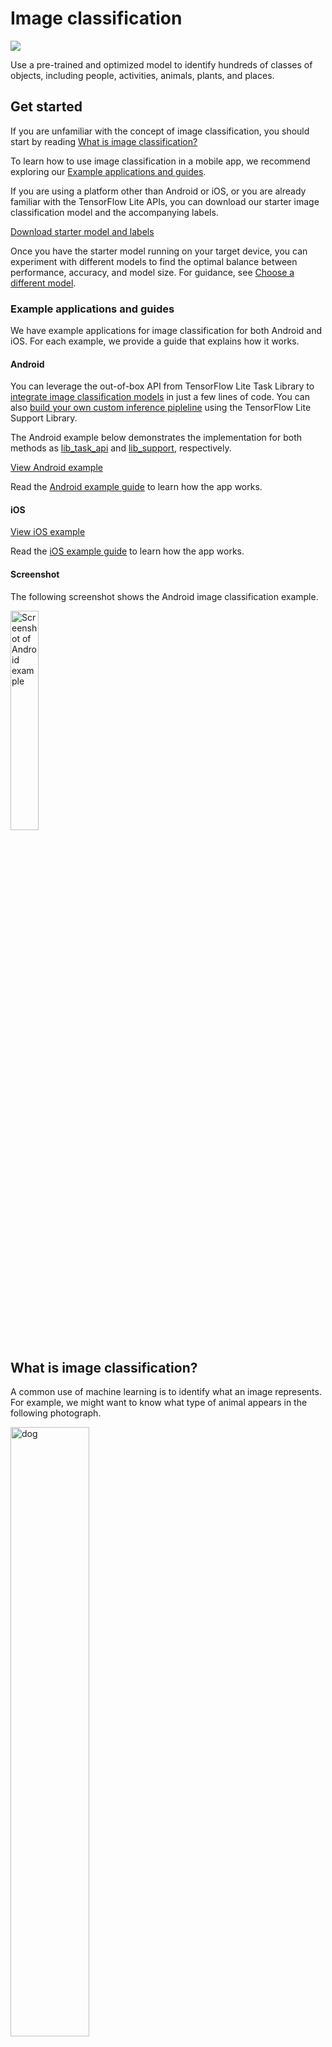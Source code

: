 # Image classification

<img src="../images/image.png" class="attempt-right">

Use a pre-trained and optimized model to identify hundreds of classes of
objects, including people, activities, animals, plants, and places.

## Get started

If you are unfamiliar with the concept of image classification, you should start
by reading <a href="#what_is_image_classification">What is image
classification?</a>

To learn how to use image classification in a mobile app, we recommend exploring
our <a href="#example_applications_and_guides">Example applications and
guides</a>.

If you are using a platform other than Android or iOS, or you are already
familiar with the TensorFlow Lite APIs, you can download our starter image
classification model and the accompanying labels.

<a class="button button-primary" href="https://storage.googleapis.com/download.tensorflow.org/models/tflite/mobilenet_v1_1.0_224_quant_and_labels.zip">Download
starter model and labels</a>

Once you have the starter model running on your target device, you can
experiment with different models to find the optimal balance between
performance, accuracy, and model size. For guidance, see
<a href="#choose_a_different_model">Choose a different model</a>.

### Example applications and guides

We have example applications for image classification for both Android and iOS.
For each example, we provide a guide that explains how it works.

#### Android

You can leverage the out-of-box API from TensorFlow Lite Task Library to
[integrate image classification models](../../inference_with_metadata/task_library/image_classifier)
in just a few lines of code. You can also
[build your own custom inference pipleline](../../inference_with_metadata/lite_support)
using the TensorFlow Lite Support Library.

The Android example below demonstrates the implementation for both methods as
[lib_task_api](https://github.com/tensorflow/examples/tree/master/lite/examples/image_classification/android/lib_task_api)
and
[lib_support](https://github.com/tensorflow/examples/tree/master/lite/examples/image_classification/android/lib_support),
respectively.

<a class="button button-primary" href="https://github.com/tensorflow/examples/tree/master/lite/examples/image_classification/android">View
Android example</a>

Read the
[Android example guide](https://github.com/tensorflow/examples/tree/master/lite/examples/image_classification/android/EXPLORE_THE_CODE.md)
to learn how the app works.

#### iOS

<a class="button button-primary" href="https://github.com/tensorflow/examples/tree/master/lite/examples/image_classification/ios">View
iOS example</a>

Read the
[iOS example guide](https://github.com/tensorflow/examples/tree/master/lite/examples/image_classification/ios/EXPLORE_THE_CODE.md)
to learn how the app works.

#### Screenshot

The following screenshot shows the Android image classification example.

<img src="images/android_banana.png" alt="Screenshot of Android example" width="30%">

## What is image classification?

A common use of machine learning is to identify what an image represents. For
example, we might want to know what type of animal appears in the following
photograph.

<img src="images/dog.png" alt="dog" width="50%">

The task of predicting what an image represents is called _image
classification_. An image classification model is trained to recognize various
classes of images. For example, a model might be trained to recognize photos
representing three different types of animals: rabbits, hamsters, and dogs.

When we subsequently provide a new image as input to the model, it will output
the probabilities of the image representing each of the types of animal it was
trained on. An example output might be as follows:

<table style="width: 40%;">
  <thead>
    <tr>
      <th>Animal type</th>
      <th>Probability</th>
    </tr>
  </thead>
  <tbody>
    <tr>
      <td>Rabbit</td>
      <td>0.07</td>
    </tr>
    <tr>
      <td>Hamster</td>
      <td>0.02</td>
    </tr>
    <tr>
      <td style="background-color: #fcb66d;">Dog</td>
      <td style="background-color: #fcb66d;">0.91</td>
    </tr>
  </tbody>
</table>

Based on the output, we can see that the classification model has predicted that
the image has a high probability of representing a dog.

Note: Image classification can only tell you the probability that an image
represents one or more of the classes that the model was trained on. It cannot
tell you the position or identity of objects within the image. If you need to
identify objects and their positions within images, you should use an
<a href="../object_detection/overview.md">object detection</a> model.

### Training, labels, and inference

During training, an image classification model is fed images and their
associated _labels_. Each label is the name of a distinct concept, or class,
that the model will learn to recognize.

Given sufficient training data (often hundreds or thousands of images per
label), an image classification model can learn to predict whether new images
belong to any of the classes it has been trained on. This process of prediction
is called _inference_.

To perform inference, an image is passed as input to a model. The model will
then output an array of probabilities between 0 and 1. With our example model,
this process might look like the following:

<table style="width: 60%">
  <tr style="border-top: 0px;">
    <td style="width: 40%"><img src="images/dog.png" alt="dog"></td>
    <td style="width: 20%; font-size: 2em; vertical-align: middle; text-align: center;">→</td>
    <td style="width: 40%; vertical-align: middle; text-align: center;">[0.07, 0.02, 0.91]</td>
</table>

Each number in the output corresponds to a label in our training data.
Associating our output with the three labels the model was trained on, we can
see the model has predicted a high probability that the image represents a dog.

<table style="width: 40%;">
  <thead>
    <tr>
      <th>Label</th>
      <th>Probability</th>
    </tr>
  </thead>
  <tbody>
    <tr>
      <td>rabbit</td>
      <td>0.07</td>
    </tr>
    <tr>
      <td>hamster</td>
      <td>0.02</td>
    </tr>
    <tr>
      <td style="background-color: #fcb66d;">dog</td>
      <td style="background-color: #fcb66d;">0.91</td>
    </tr>
  </tbody>
</table>

You might notice that the sum of all the probabilities (for rabbit, hamster, and
dog) is equal to 1. This is a common type of output for models with multiple
classes (see
<a href="https://developers.google.com/machine-learning/crash-course/multi-class-neural-networks/softmax">Softmax</a>
for more information).

### Ambiguous results

Since the probabilities will always sum to 1, if the image is not confidently
recognized as belonging to any of the classes the model was trained on you may
see the probability distributed throughout the labels without any one value
being significantly larger.

For example, the following might indicate an ambiguous result:

<table style="width: 40%;">
  <thead>
    <tr>
      <th>Label</th>
      <th>Probability</th>
    </tr>
  </thead>
  <tbody>
    <tr>
      <td>rabbit</td>
      <td>0.31</td>
    </tr>
    <tr>
      <td>hamster</td>
      <td>0.35</td>
    </tr>
    <tr>
      <td>dog</td>
      <td>0.34</td>
    </tr>
  </tbody>
</table>

### Uses and limitations

The image classification models that we provide are useful for single-label
classification, which means predicting which single label the image is most
likely to represent. They are trained to recognize 1000 classes of image. For a
full list of classes, see the labels file in the
<a href="https://storage.googleapis.com/download.tensorflow.org/models/tflite/mobilenet_v1_1.0_224_quant_and_labels.zip">model
zip</a>.

If you want to train a model to recognize new classes, see
<a href="#customize_model">Customize model</a>.

For the following use cases, you should use a different type of model:

<ul>
  <li>Predicting the type and position of one or more objects within an image (see <a href="../object_detection/overview.md">Object detection</a>)</li>
  <li>Predicting the composition of an image, for example subject versus background (see <a href="../segmentation/overview.md">Segmentation</a>)</li>
</ul>

Once you have the starter model running on your target device, you can
experiment with different models to find the optimal balance between
performance, accuracy, and model size. For guidance, see
<a href="#choose_a_different_model">Choose a different model</a>.

## Performance benchmarks

Performance benchmark numbers are generated with the tool
[described here](https://www.tensorflow.org/lite/performance/benchmarks).

<table>
  <thead>
    <tr>
      <th>Model Name</th>
      <th>Model size </th>
      <th>Device </th>
      <th>NNAPI</th>
      <th>CPU</th>
    </tr>
  </thead>
  <tr>
    <td rowspan = 3>
      <a href="https://storage.googleapis.com/download.tensorflow.org/models/tflite/mobilenet_v1_1.0_224_quant_and_labels.zip">Mobilenet_V1_1.0_224_quant</a>
    </td>
    <td rowspan = 3>
      4.3 Mb
    </td>
    <td>Pixel 3 (Android 10) </td>
    <td>6ms</td>
    <td>13ms*</td>
  </tr>
   <tr>
     <td>Pixel 4 (Android 10) </td>
    <td>3.3ms</td>
    <td>5ms*</td>
  </tr>
   <tr>
     <td>iPhone XS (iOS 12.4.1) </td>
     <td></td>
    <td>11ms** </td>
  </tr>
</table>

\* 4 threads used.

\*\* 2 threads used on iPhone for the best performance result.

## Choose a different model

A large number of image classification models are available on our
<a href="../../guide/hosted_models.md">List of hosted models</a>. You should aim
to choose the optimal model for your application based on performance, accuracy
and model size. There are trade-offs between each of them.

### Performance

We measure performance in terms of the amount of time it takes for a model to
run inference on a given piece of hardware. The less time, the faster the model.

The performance you require depends on your application. Performance can be
important for applications like real-time video, where it may be important to
analyze each frame in the time before the next frame is drawn (e.g. inference
must be faster than 33ms to perform real-time inference on a 30fps video
stream).

Our quantized MobileNet models’ performance ranges from 3.7ms to 80.3 ms.

### Accuracy

We measure accuracy in terms of how often the model correctly classifies an
image. For example, a model with a stated accuracy of 60% can be expected to
classify an image correctly an average of 60% of the time.

Our <a href="../../guide/hosted_models.md">list of hosted models</a> provides
Top-1 and Top-5 accuracy statistics. Top-1 refers to how often the correct label
appears as the label with the highest probability in the model’s output. Top-5
refers to how often the correct label appears in the top 5 highest probabilities
in the model’s output.

Our quantized MobileNet models’ Top-5 accuracy ranges from 64.4 to 89.9%.

### Size

The size of a model on-disk varies with its performance and accuracy. Size may
be important for mobile development (where it might impact app download sizes)
or when working with hardware (where available storage might be limited).

Our quantized MobileNet models’ size ranges from 0.5 to 3.4 Mb.

### Architecture

Several different model architectures are available on
<a href="../../guide/hosted_models.md">List of hosted models</a>, indicated by
the model’s name. For example, you can choose between MobileNet, Inception, and
others.

The architecture of a model impacts its performance, accuracy, and size. All of
our hosted models are trained on the same data, meaning you can use the provided
statistics to compare them and choose which is optimal for your application.

Note: The image classification models we provide accept varying sizes of input. For some models, this is indicated in the filename. For example, the Mobilenet_V1_1.0_224 model accepts an input of 224x224 pixels. <br /><br />All of the models require three color channels per pixel (red, green, and blue). Quantized models require 1 byte per channel, and float models require 4 bytes per channel.<br /><br />Our <a href="https://github.com/tensorflow/examples/tree/master/lite/examples/image_classification/android/EXPLORE_THE_CODE.md">Android</a> and <a href="https://github.com/tensorflow/examples/tree/master/lite/examples/image_classification/ios/EXPLORE_THE_CODE.md">iOS</a> code samples demonstrate how to process full-sized camera images into the required format for each model.

## Customize model

The pre-trained models we provide are trained to recognize 1000 classes of
image. For a full list of classes, see the labels file in the
<a href="https://storage.googleapis.com/download.tensorflow.org/models/tflite/mobilenet_v1_1.0_224_quant_and_labels.zip">model
zip</a>.

You can use a technique known as _transfer learning_ to re-train a model to
recognize classes not in the original set. For example, you could re-train the
model to distinguish between different species of tree, despite there being no
trees in the original training data. To do this, you will need a set of training
images for each of the new labels you wish to train.

Learn how to perform transfer learning in the
<a href="https://codelabs.developers.google.com/codelabs/recognize-flowers-with-tensorflow-on-android/#0">Recognize
flowers with TensorFlow</a> codelab, or with the
[model maker toolkit](/lite/tutorials/model_maker_image_classification).
